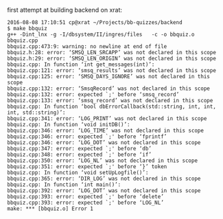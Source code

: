 

first attempt at building backend on xrat:

    2016-08-08 17:10:51 cp@xrat ~/Projects/bb-quizzes/backend                                                     
    $ make bbquiz                                                                                                 
    g++ -Dint_lnx -g -I/dbsystem/II/ingres/files   -c -o bbquiz.o bbquiz.cpp                                      
    bbquiz.cpp:473:9: warning: no newline at end of file                                                          
    bbquiz.h:28: error: ‘SMSQ_LEN_SRCAPP’ was not declared in this scope                                          
    bbquiz.h:29: error: ‘SMSQ_LEN_ORIGIN’ was not declared in this scope                                          
    bbquiz.cpp: In function ‘int get_messages(int)’:                                                              
    bbquiz.cpp:121: error: ‘smsq_results’ was not declared in this scope                                          
    bbquiz.cpp:125: error: ‘SMSQ_DAYS_IGNORE’ was not declared in this scope                                      
    bbquiz.cpp:132: error: ‘SmsqRecord’ was not declared in this scope                                            
    bbquiz.cpp:132: error: expected `;' before ‘smsq_record’                                                      
    bbquiz.cpp:133: error: ‘smsq_record’ was not declared in this scope                                           
    bbquiz.cpp: In function ‘bool dbErrorCallback(std::string, int, int, int, std::string)’:                      
    bbquiz.cpp:341: error: ‘LOG_PRINT’ was not declared in this scope                                             
    bbquiz.cpp: In function ‘void initDB()’:                                                                      
    bbquiz.cpp:346: error: ‘LOG_TIME’ was not declared in this scope                                              
    bbquiz.cpp:346: error: expected `;' before ‘fprintf’                                                          
    bbquiz.cpp:346: error: ‘LOG_DOT’ was not declared in this scope                                               
    bbquiz.cpp:347: error: expected `;' before ‘db’                                                               
    bbquiz.cpp:348: error: expected `;' before ‘if’                                                               
    bbquiz.cpp:350: error: ‘LOG_NL’ was not declared in this scope                                                
    bbquiz.cpp:351: error: expected `;' before ‘}’ token                                                          
    bbquiz.cpp: In function ‘void setUpLogfile()’:                                                                
    bbquiz.cpp:365: error: ‘DIR_LOG’ was not declared in this scope                                               
    bbquiz.cpp: In function ‘int main()’:                                                                         
    bbquiz.cpp:392: error: ‘LOG_DOT’ was not declared in this scope                                               
    bbquiz.cpp:393: error: expected `;' before ‘delete’                                                           
    bbquiz.cpp:393: error: expected `;' before ‘LOG_NL’                                                           
    make: *** [bbquiz.o] Error 1                                                                                  

